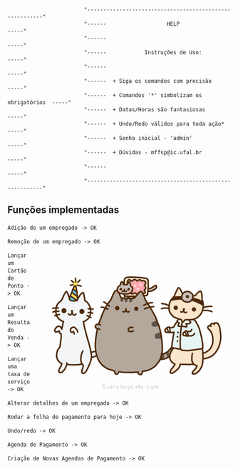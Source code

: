                             "--------------------------------------------------------"
                            "------                   HELP                      -----"
                            "------                                             -----"
                            "------            Instruções de Uso:               -----"
                            "------                                             -----"
                            "------  + Siga os comandos com precisão            -----"
                            "------  + Comandos '*' simbolizam os obrigatórios  -----"  
                            "------  + Datas/Horas são fantasiosas              -----"
                            "------  + Undo/Redo válidos para toda ação*        -----"
                            "------  + Senha inicial - 'admin'                  -----"
                            "------  + Dúvidas - mffsp@ic.ufal.br               -----"
                            "------                                             -----"
                            "--------------------------------------------------------"
      
      


## Funções implementadas

`Adição de um empregado -> OK`

`Remoção de um empregado -> OK`

<img src="source/sksk.gif" align= "right">

`Lançar um Cartão de Ponto -> OK`

`Lançar um Resultado Venda -> OK`

`Lançar uma taxa de serviço -> OK`

`Alterar detalhes de um empregado -> OK`

`Rodar a folha de pagamento para hoje -> OK`

`Undo/redo -> OK`

`Agenda de Pagamento -> OK`

`Criação de Novas Agendas de Pagamento -> OK`

<!--
```java
private static void addEmpregado();
```
<--



MIT License

Copyright (c) 2019 Mateus Felismino

Permission is hereby granted, free of charge, to any person obtaining a copy
of this software and associated documentation files (the "Software"), to deal
in the Software without restriction, including without limitation the rights
to use, copy, modify, merge, publish, distribute, sublicense, and/or sell
copies of the Software, and to permit persons to whom the Software is
furnished to do so, subject to the following conditions:

The above copyright notice and this permission notice shall be included in all
copies or substantial portions of the Software.

THE SOFTWARE IS PROVIDED "AS IS", WITHOUT WARRANTY OF ANY KIND, EXPRESS OR
IMPLIED, INCLUDING BUT NOT LIMITED TO THE WARRANTIES OF MERCHANTABILITY,
FITNESS FOR A PARTICULAR PURPOSE AND NONINFRINGEMENT. IN NO EVENT SHALL THE
AUTHORS OR COPYRIGHT HOLDERS BE LIABLE FOR ANY CLAIM, DAMAGES OR OTHER
LIABILITY, WHETHER IN AN ACTION OF CONTRACT, TORT OR OTHERWISE, ARISING FROM,
OUT OF OR IN CONNECTION WITH THE SOFTWARE OR THE USE OR OTHER DEALINGS IN THE
SOFTWARE.
